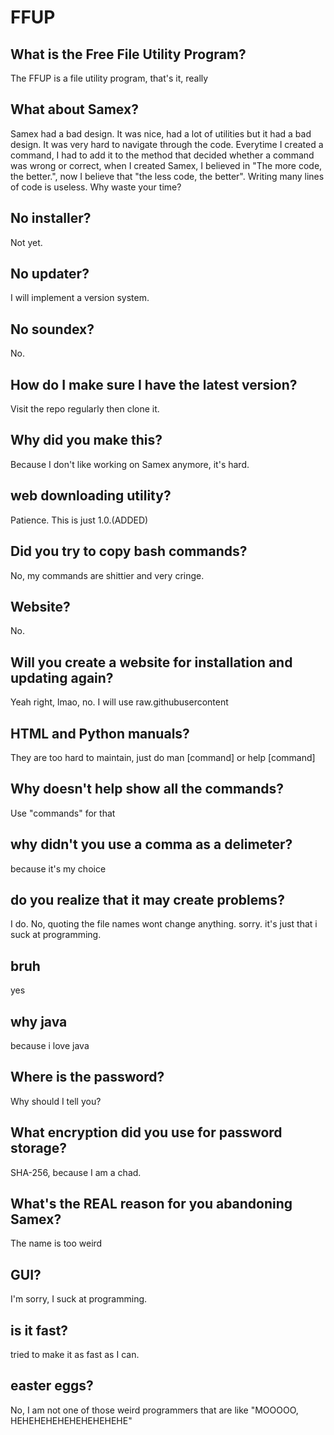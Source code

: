 # FFUP
## What is the Free File Utility Program?
The FFUP is a file utility program, that's it, really
## What about Samex?
Samex had a bad design. It was nice, had a lot of utilities but it had a bad design. It was very hard to navigate through the code. Everytime I created a command, I had to add it to the method that decided whether a command was wrong or correct, when I created Samex, I believed in "The more code, the better.", now I believe that "the less code, the better". Writing many lines of code is useless. Why waste your time?
## No installer?
Not yet.
## No updater?
I will implement a version system.
## No soundex?
No.
## How do I make sure I have the latest version?
Visit the repo regularly then clone it.
## Why did you make this?
Because I don't like working on Samex anymore, it's hard.
## web downloading utility?
Patience. This is just 1.0.(ADDED)
## Did you try to copy bash commands?
No, my commands are shittier and very cringe. 
## Website?
No.
## Will you create a website for installation and updating again?
Yeah right, lmao, no. I will use raw.githubusercontent
## HTML and Python manuals?
They are too hard to maintain, just do man [command] or help [command]
## Why doesn't help show all the commands?
Use "commands" for that
## why didn't you use a comma as a delimeter?
because it's my choice
## do you realize that it may create problems?
I do. No, quoting the file names wont change anything. sorry. it's just that i suck at programming.
## bruh
yes
## why java
because i love java
## Where is the password?
Why should I tell you?
## What encryption did you use for password storage?
SHA-256, because I am a chad.
## What's the REAL reason for you abandoning Samex?
The name is too weird
## GUI?
I'm sorry, I suck at programming.
## is it fast?
tried to make it as fast as I can.
## easter eggs?
No, I am not one of those weird programmers that are like "MOOOOO, HEHEHEHEHEHEHEHEHEHE"
